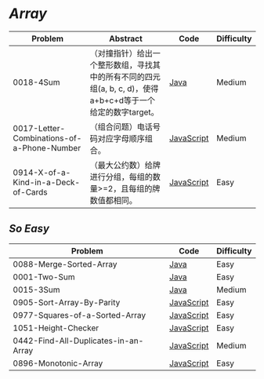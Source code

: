 # *Array*

|Problem|Abstract|Code|Difficulty|
| --- | --- | --- | --- |
|0018-4Sum|（对撞指针）给出一个整形数组，寻找其中的所有不同的四元组(a, b, c, d)，使得a+b+c+d等于一个给定的数字target。|[Java](../LeetCode/Java/0018-4Sum/src)|Medium|
|0017-Letter-Combinations-of-a-Phone-Number|（组合问题）电话号码对应字母顺序组合。|[JavaScript](../LeetCode/JavaScript/src/0017-Letter-Combinations-of-a-Phone-Number.js)|Medium|
|0914-X-of-a-Kind-in-a-Deck-of-Cards|（最大公约数）给牌进行分组，每组的数量>=2，且每组的牌数值都相同。|[JavaScript](../LeetCode/JavaScript/src/0914-X-of-a-Kind-in-a-Deck-of-Cards.js)|Easy|

## *So Easy*
|Problem|Code|Difficulty|
| --- | --- | --- |
|0088-Merge-Sorted-Array|[Java](../LeetCode/Java/0088-Merge-Sorted-Array/src)|Easy|
|0001-Two-Sum|[Java](../LeetCode/Java/0001-Two-Sum/src)|Easy|
|0015-3Sum|[Java](../LeetCode/Java/0015-3Sum/src)|Medium|
|0905-Sort-Array-By-Parity|[JavaScript](../LeetCode/JavaScript/src/0905-Sort-Array-By-Parity.js)|Easy|
|0977-Squares-of-a-Sorted-Array|[JavaScript](../LeetCode/JavaScript/src/0977-Squares-of-a-Sorted-Array.js)|Easy|
|1051-Height-Checker|[JavaScript](../LeetCode/JavaScript/src/1051-Height-Checker.js)|Easy|
|0442-Find-All-Duplicates-in-an-Array|[JavaScript](../LeetCode/JavaScript/src/0442-Find-All-Duplicates-in-an-Array.js)|Medium|
|0896-Monotonic-Array|[JavaScript](../LeetCode/JavaScript/src/0896-Monotonic-Array.js)|Easy|